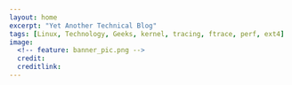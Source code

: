 ```yaml
---
layout: home
excerpt: "Yet Another Technical Blog"
tags: [Linux, Technology, Geeks, kernel, tracing, ftrace, perf, ext4]
image:
  <!-- feature: banner_pic.png -->
  credit: 
  creditlink:
---
```

